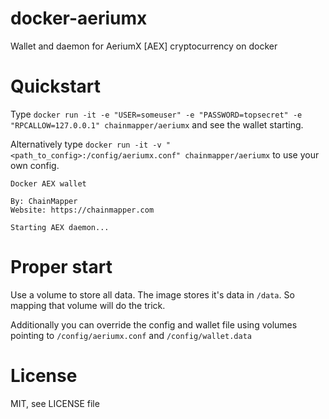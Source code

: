 # docker-aeriumx
Wallet and daemon for AeriumX [AEX] cryptocurrency on docker

# Quickstart
Type `docker run -it -e "USER=someuser" -e "PASSWORD=topsecret" -e "RPCALLOW=127.0.0.1" chainmapper/aeriumx` and see the wallet starting.

Alternatively type `docker run -it -v "<path_to_config>:/config/aeriumx.conf" chainmapper/aeriumx` to use your own config.

```
Docker AEX wallet

By: ChainMapper
Website: https://chainmapper.com

Starting AEX daemon...
```

# Proper start
Use a volume to store all data. The image stores it's data in `/data`. So mapping that volume will do the trick.

Additionally you can override the config and wallet file using volumes pointing to `/config/aeriumx.conf` and `/config/wallet.data`

# License
MIT, see LICENSE file